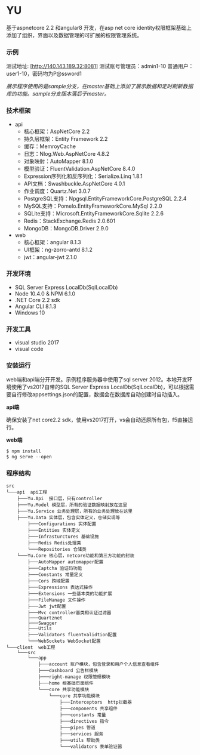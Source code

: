 # YU

基于aspnetcore 2.2 和angular8 开发，在asp net core identity权限框架基础上添加了组织，界面以及数据管理的可扩展的权限管理系统。

### 示例

测试地址: [http://140.143.189.32:8081] 测试账号管理员：admin1-10 普通用户：user1-10，密码均为P@ssword1

*展示程序使用的是sample分支，在master基础上添加了展示数据和定时刷新数据库的功能。sample分支版本落后于master。*

### 技术框架

- api
  - 核心框架：AspNetCore 2.2
  - 持久层框架：Entity Framework 2.2
  - 缓存：MemroyCache
  - 日志：Nlog.Web.AspNetCore 4.8.2
  - 对象映射：AutoMapper 8.1.0
  - 模型验证：FluentValidation.AspNetCore 8.4.0
  - Expression序列化和反序列化：Serialize.Linq 1.8.1 
  - API文档：Swashbuckle.AspNetCore 4.0.1
  - 作业调度：Quartz.Net 3.0.7
  - PostgreSQL支持：Npgsql.EntityFrameworkCore.PostgreSQL 2.2.4
  - MySQL支持：Pomelo.EntityFrameworkCore.MySql 2.2.0
  - SQLite支持：Microsoft.EntityFrameworkCore.Sqlite 2.2.6
  - Redis：StackExchange.Redis 2.0.601
  - MongoDB：MongoDB.Driver 2.9.0
- web
  - 核心框架：angular 8.1.3
  - UI框架：ng-zorro-antd 8.1.2
  - jwt：angular-jwt 2.1.0

### 开发环境

- SQL Server Express LocalDb(SqlLocalDb)
- Node 10.4.0 & NPM 6.1.0
- .NET Core 2.2 sdk
- Angular CLI 8.1.3
- Windows 10

### 开发工具

- visual studio 2017
- visual code

### 安装运行

web端和api端分开开发。示例程序服务器中使用了sql server 2012。本地开发环境使用了vs2017自带的SQL Server Express LocalDb(SqlLocalDb)，可以根据需要自行修改appsettings.json的配置，数据会在数据库自动创建时自动插入。

**api端**

确保安装了net core2.2 sdk，使用vs2017打开，vs会自动还原所有包，f5直接运行。

**web端**

```js
$ npm install 
$ ng serve --open
```

### 程序结构

```
src
└───api  api工程
	├───Yu.Api  接口层，只有controller
	├───Yu.Model 模型层，所有的验证数据映射放在这里
	├───Yu.Service 业务处理层，所有的业务处理放在这里
	├───Yu.Data 实体层，包含实体定义，仓储实现等
		├───Configurations 实体配置
		├───Entities 实体定义
		├───Infrasturctures 基础设施
		├───Redis Redis处理类
		└───Repositories 仓储类
	└───Yu.Core 核心层，netcore功能和第三方功能的封装
		├───AutoMapper automapper配置
		├───Captcha 验证码功能
		├───Constants 常量定义
		├───Cors 跨域配置
		├───Expressions 表达式操作
		├───Extensions 一些基本类的功能扩展
		├───FileManage 文件操作
		├───Jwt jwt配置
		├───Mvc controller基类和认证过滤器
		├───Quartznet 
		├───Swagger
		├───Utils 
		├───Validators fluentvalidtion配置
		└───WebSockets WebSocket配置
└───client  web工程
	└───src  
		└───app  
			├───account 账户模块，包含登录和用户个人信息查看组件
			├───dashboard 公告栏模块
			├───right-manage 权限管理模块
			├───home 根基础页面组件
			└───core 共享功能模块
				└───core 共享功能模块
					├───Interceptors  http拦截器
					├───components 共享组件
					├───constants 常量
					├───directives 指令
					├───pipes 管道
					├───services 服务
					├───utils 帮助类
					└───validators 表单验证器
```

